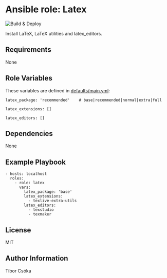 Ansible role: Latex
=========

![Build & Deploy](https://github.com/Provizanta/ansible-role-latex/workflows/molecule/badge.svg?branch=master)

Install LaTeX, LaTeX utilities and latex_editors.

Requirements
------------

None

Role Variables
--------------

These variables are defined in [defaults/main.yml](./defaults/main.yml):

    latex_package: 'recommended'    # base|recommended|normal|extra|full

    latex_extensions: []

    latex_editors: []

Dependencies
------------

None

Example Playbook
----------------

    - hosts: localhost
      roles:
        - role: latex
          vars:
            latex_package: 'base'
            latex_extensions:
              - texlive-extra-utils
            latex_editors:
              - texstudio
              - texmaker

License
-------

MIT

Author Information
------------------

Tibor Csóka
